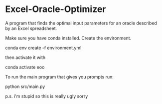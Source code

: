 # Excel-Oracle-Optimizer
A program that finds the optimal input parameters for an oracle described by an Excel spreadsheet. 

Make sure you have conda installed. Create the environment.

conda env create -f environment.yml

then activate it with 

conda activate eoo

To run the main program that gives you prompts run:

python src/main.py


p.s. i'm stupid so this is really ugly sorry
